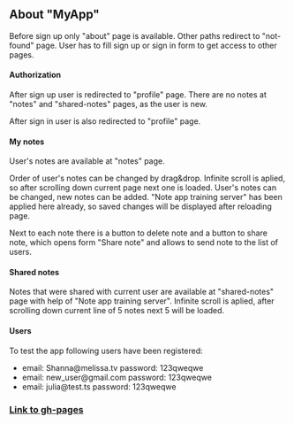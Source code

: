 <h2>About "MyApp"</h2>

<p>Before sign up only "about" page is available. Other paths redirect to "not-found" page. User has to fill sign up or sign in form to get access to other pages. </p>
<h4>Authorization</h4>
<p>After sign up user is redirected to "profile" page. There are no notes at "notes" and "shared-notes" pages, as the user is new.</p>
<p>After sign in user is also redirected to "profile" page.</p>
<h4>My notes</h4>
<p>User's notes are available at "notes" page.</p> 
<p>Order of user's notes can be changed by drag&drop. Infinite scroll is aplied, so after scrolling down current page next one is loaded. User's notes can be changed, new notes can be added. "Note app training server" has been applied here already, so saved changes will be displayed after reloading page.</p>
<p>Next to each note there is a button to delete note and a button to share note, which opens form "Share note" and allows to send note to the list of users.</p>
<h4>Shared notes</h4>
<p>Notes that were shared with current user are available at "shared-notes" page with help of "Note app training server". Infinite scroll is aplied, after scrolling down current line of 5 notes next 5 will be loaded.</p>
<h4>Users</h4>
<p> To test the app following users have been registered:</p>
  <ul>
  <li>email: Shanna@melissa.tv password: 123qweqwe</li>
  <li>email: new_user@gmail.com password: 123qweqwe</li>
  <li>email: julia@test.ts password: 123qweqwe</li>
  </ul>

<a href="https://julia-maliutsina.github.io/Tasks/"><h3>Link to gh-pages</h3></a>
